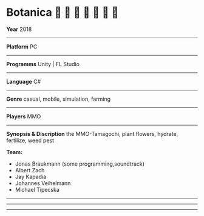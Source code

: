 # Botanica :sunflower: :leaves: :bouquet: :cherry_blossom: :hibiscus: :blossom: :seedling:
**Year** 2018
***
**Platform** PC
***
**Programms** Unity | FL Studio
***
**Language** C#
***
**Genre** casual, mobile, simulation, farming
*** 
**Players** MMO
*** 
**Synopsis & Discription**
the MMO-Tamagochi, plant flowers, hydrate, fertilize, weed pest

**Team:**
+ Jonas Braukmann (some programming,soundtrack)
+ Albert Zach
+ Jay Kapadia
+ Johannes Veihelmann
+ Michael Tipecska

***
---
___
